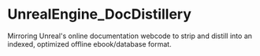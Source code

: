 # UnrealEngine_DocDistillery
Mirroring Unreal's online documentation webcode to strip and distill into an indexed, optimized offline ebook/database format.
